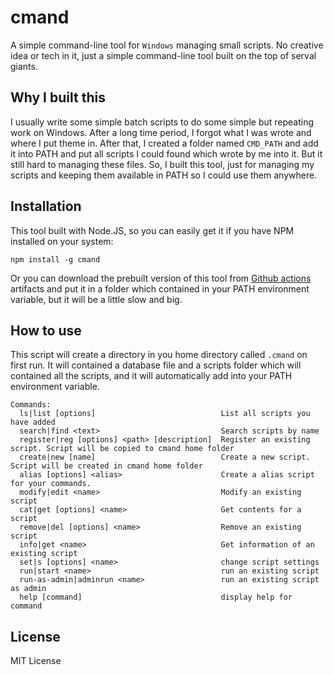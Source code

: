 # cmand

A simple command-line tool for `Windows` managing small scripts. No creative idea or tech in it, just a simple command-line tool built on the top of serval giants.

## Why I built this

I usually write some simple batch scripts to do some simple but repeating work on Windows. After a long time period, I forgot what I was wrote and where I put theme in. After that, I created a folder named `CMD_PATH` and add it into PATH and put all scripts I could found which wrote by me into it. But it still hard to managing these files. So, I built this tool, just for managing my scripts and keeping them available in PATH so I could use them anywhere.

## Installation

This tool built with Node.JS, so you can easily get it if you have NPM installed on your system:

```
npm install -g cmand
```

Or you can download the prebuilt version of this tool from [Github actions](https://github.com/CKylinMC/cmand/actions/workflows/build-exe.yml) artifacts and put it in a folder which contained in your PATH environment variable, but it will be a little slow and big.

## How to use

This script will create a directory in you home directory called `.cmand` on first run. It will contained a database file and a scripts folder which will contained all the scripts, and it will automatically add into your PATH environment variable.

```
Commands:
  ls|list [options]                            List all scripts you have added
  search|find <text>                           Search scripts by name
  register|reg [options] <path> [description]  Register an existing script. Script will be copied to cmand home folder
  create|new [name]                            Create a new script. Script will be created in cmand home folder
  alias [options] <alias>                      Create a alias script for your commands.
  modify|edit <name>                           Modify an existing script
  cat|get [options] <name>                     Get contents for a script
  remove|del [options] <name>                  Remove an existing script
  info|get <name>                              Get information of an existing script
  set|s [options] <name>                       change script settings
  run|start <name>                             run an existing script
  run-as-admin|adminrun <name>                 run an existing script as admin
  help [command]                               display help for command
```


## License  

MIT License


